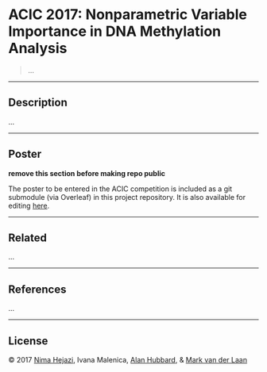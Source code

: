 # ACIC 2017: Nonparametric Variable Importance in DNA Methylation Analysis

> ...

---

## Description

...

---

## Poster

__remove this section before making repo public__

The poster to be entered in the ACIC competition is included as a git submodule
(via Overleaf) in this project repository. It is also available for editing
[here](https://www.overleaf.com/8956635yvhzstdfxqfw).

---

## Related

...

---

## References

...

---

## License

&copy; 2017 [Nima Hejazi](http://nimahejazi.org), Ivana Malenica, [Alan
Hubbard](http://hubbard.berkeley.edu), & [Mark van der
Laan](https://www.stat.berkeley.edu/~laan/)
